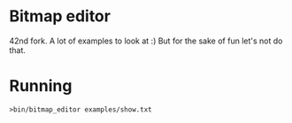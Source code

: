 # Bitmap editor

42nd fork. A lot of examples to look at :) But for the sake of fun let's not do that.

# Running

`>bin/bitmap_editor examples/show.txt`
